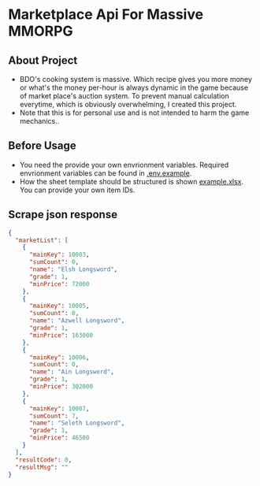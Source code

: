 # Marketplace Api For Massive MMORPG

## About Project

- BDO's cooking system is massive. Which recipe gives you more money or what's the money per-hour is always dynamic in the game because of market place's auction system. To prevent manual calculation everytime, which is obviously overwhelming, I created this project.
- Note that this is for personal use and is not intended to harm the game mechanics..

## Before Usage

- You need the provide your own envrionment variables. Required envrionment variables can be found in [.env.example](.env.example).
- How the sheet template should be structured is shown [example.xlsx](example.xlsx). You can provide your own item IDs.

## Scrape json response

```json
{
  "marketList": [
    {
      "mainKey": 10003,
      "sumCount": 0,
      "name": "Elsh Longsword",
      "grade": 1,
      "minPrice": 72000
    },
    {
      "mainKey": 10005,
      "sumCount": 0,
      "name": "Azwell Longsword",
      "grade": 1,
      "minPrice": 163000
    },
    {
      "mainKey": 10006,
      "sumCount": 0,
      "name": "Ain Longsword",
      "grade": 1,
      "minPrice": 302000
    },
    {
      "mainKey": 10007,
      "sumCount": 7,
      "name": "Seleth Longsword",
      "grade": 1,
      "minPrice": 46500
    }
  ],
  "resultCode": 0,
  "resultMsg": ""
}
```
